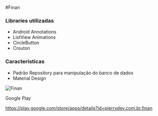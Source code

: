 #Finan

### Libraries utilizadas
* Android Annotations
* ListView Animations
* CircleButton
* Crouton

### Caracteristicas
* Padrão Repository para manipulação do banco de dados
* Material Design

![Finan](http://pierrydev.com/finan/image.png "Finan")


Google Play

https://play.google.com/store/apps/details?id=pierrydev.com.br.finan

